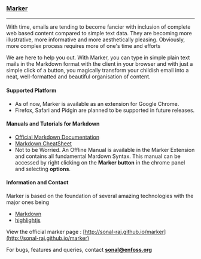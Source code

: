 ### [Marker](http://sonal-raj.github.io/marker)
---
With time, emails are tending to become fancier with inclusion of complete web based content compared to simple text data. They are becoming more illustrative, more informative and more aesthetically pleasing. Obviously, more complex process requires more of one's time and efforts

We are here to help you out. With Marker, you can type in simple plain text mails in the Markdown format with the client in your browser and with just a simple click of a button, you magically transform your childish email into a neat, well-formatted and beautiful organisation of content.

#### Supported Platform
* As of now, Marker is available as an extension for Google Chrome.
* Firefox, Safari and Pidgin are planned to be supported in future releases.

#### Manuals and Tutorials for Markdown
* [Official Markdown Documentation](http://daringfireball.net/projects/markdown/)
* [Markdown CheatSheet](http://assemble.io/docs/Cheatsheet-Markdown.html)
* Not to be Worried. An Offline Manual is available in the Marker Extension and contains all fundamental Mardown Syntax. This manual can be accessed by right clicking on the **Marker button** in the chrome panel and selecting **options**.

#### Information and Contact
Marker is based on the foundation of several amazing technologies with the major ones being
* [Markdown](http://daringfireball.net/projects/markdown/)
* [highlightjs](http://highlightjs.org/)

View the official marker page : [http://sonal-raj.github.io/marker](http://sonal-raj.github.io/marker)

For bugs, features and queries, contact **sonal@enfoss.org**
